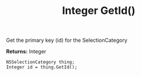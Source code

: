 ﻿---
uid: crmscript_ref_NSSelectionCategory_GetId
title: Integer GetId()
intellisense: NSSelectionCategory.GetId
keywords: NSSelectionCategory, GetId
so.topic: reference
---

Get the primary key (id) for the SelectionCategory

**Returns:** Integer

```crmscript
NSSelectionCategory thing;
Integer id = thing.GetId();
```

